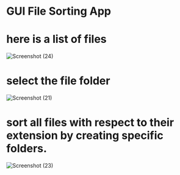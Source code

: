 # GUI File Sorting App

# here is a list of files
![Screenshot (24)](https://user-images.githubusercontent.com/83807163/128489658-07bf6397-de3a-43f9-9793-9ea76eea1dd4.png)
# select the file folder
![Screenshot (21)](https://user-images.githubusercontent.com/83807163/128489684-c156e0c2-848d-4eb4-a742-497173bac8b9.png)
# sort all files with respect to their extension by creating specific folders. 
![Screenshot (23)](https://user-images.githubusercontent.com/83807163/128489693-d5e69acf-3e57-444d-8f5c-1c173d9a0869.png)
